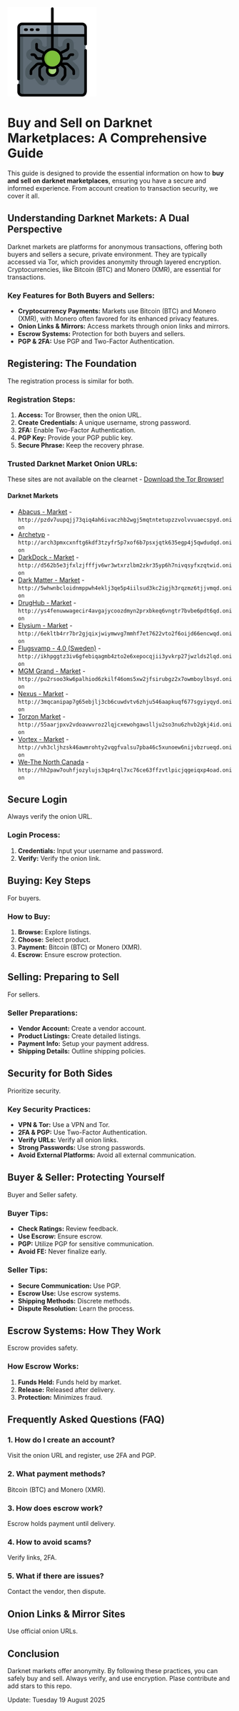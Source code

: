 <img src="/storage/template.webp" width="200">

# Buy and Sell on Darknet Marketplaces: A Comprehensive Guide

This guide is designed to provide the essential information on how to **buy and sell on darknet marketplaces**, ensuring you have a secure and informed experience. From account creation to transaction security, we cover it all.

## Understanding Darknet Markets: A Dual Perspective

Darknet markets are platforms for anonymous transactions, offering both buyers and sellers a secure, private environment.  They are typically accessed via Tor, which provides anonymity through layered encryption.  Cryptocurrencies, like Bitcoin (BTC) and Monero (XMR), are essential for transactions.

### Key Features for Both Buyers and Sellers:

*   **Cryptocurrency Payments:** Markets use Bitcoin (BTC) and Monero (XMR), with Monero often favored for its enhanced privacy features.
*   **Onion Links & Mirrors:** Access markets through onion links and mirrors.
*   **Escrow Systems:** Protection for both buyers and sellers.
*   **PGP & 2FA:** Use PGP and Two-Factor Authentication.

## Registering: The Foundation

The registration process is similar for both.

### Registration Steps:

1.  **Access:** Tor Browser, then the onion URL.
2.  **Create Credentials:** A unique username, strong password.
3.  **2FA:** Enable Two-Factor Authentication.
4.  **PGP Key:** Provide your PGP public key.
5.  **Secure Phrase:** Keep the recovery phrase.

### Trusted Darknet Market Onion URLs:
These sites are not available on the clearnet - [Download the Tor Browser!](https://www.torproject.org/download/)

#### Darknet Markets

*   [Abacus - Market](http://pzdv7uupqjj73qiq4ah6ivaczhb2wgj5mqtntetupzzvolvvuaecspyd.onion) - `http://pzdv7uupqjj73qiq4ah6ivaczhb2wgj5mqtntetupzzvolvvuaecspyd.onion`
*   [Archetyp](@archetyp) - `http://arch3pmxcxnftg6kdf3tzyfr5p7xof6b7psxjqtk635egp4j5qwdudqd.onion`
*   [DarkDock - Market](http://d562b5e3jfxlzjfffjv6wr3wtxrzlbm2zkr35yp6h7nivqsyfxzqtwid.onion) - `http://d562b5e3jfxlzjfffjv6wr3wtxrzlbm2zkr35yp6h7nivqsyfxzqtwid.onion`
*   [Dark Matter - Market](http://5whwnbcloidnmppwh4eklj3qe5p4iilsud3kc2igjh3rqzmz6tjjvmqd.onion) - `http://5whwnbcloidnmppwh4eklj3qe5p4iilsud3kc2igjh3rqzmz6tjjvmqd.onion`
*   [DrugHub - Market](http://ys4fenuwwagecir4avgajycoozdmyn2prxbkeq6vngtr7bvbe6pdt6qd.onion) - `http://ys4fenuwwagecir4avgajycoozdmyn2prxbkeq6vngtr7bvbe6pdt6qd.onion`
*   [Elysium - Market](http://6ekltb4rr7br2gjqixjwiymwvg7mmhf7et7622vto2f6oijd66encwqd.onion) - `http://6ekltb4rr7br2gjqixjwiymwvg7mmhf7et7622vto2f6oijd66encwqd.onion`
*   [Flugsvamp - 4.0 (Sweden)](http://ikhpggtz3iv6gfebiqagmb4zto2e6xepocqjii3yvkrp27jwzlds2lqd.onion) - `http://ikhpggtz3iv6gfebiqagmb4zto2e6xepocqjii3yvkrp27jwzlds2lqd.onion`
*   [MGM Grand - Market](http://pu2rsoo3kw6palhiod6zkilf46oms5xw2jfsirubgz2x7owmboylbsyd.onion) - `http://pu2rsoo3kw6palhiod6zkilf46oms5xw2jfsirubgz2x7owmboylbsyd.onion`
*   [Nexus - Market](http://3mqcanipap7g65ebjlj3cb6cuwdvtv6zhju546aapkuqf677sgyiyqyd.onion) - `http://3mqcanipap7g65ebjlj3cb6cuwdvtv6zhju546aapkuqf677sgyiyqyd.onion`
*   [Torzon Market](http://55aarjpxv2vdoavwvroz2lqjcxewohgawsllju2so3nu6zhvb2gkj4id.onion) - `http://55aarjpxv2vdoavwvroz2lqjcxewohgawsllju2so3nu6zhvb2gkj4id.onion`
*   [Vortex - Market](http://vh3cljhzsk46awmrohty2vqgfvalsu7pba46c5xunoew6nijvbzrueqd.onion) - `http://vh3cljhzsk46awmrohty2vqgfvalsu7pba46c5xunoew6nijvbzrueqd.onion`
*   [We-The North Canada](http://hh2paw7ouhfjozylujs3qp4rql7xc76ce63ffzvtlpicjqgeiqxp4oad.onion) - `http://hh2paw7ouhfjozylujs3qp4rql7xc76ce63ffzvtlpicjqgeiqxp4oad.onion`

##  Secure Login

Always verify the onion URL.

### Login Process:

1.  **Credentials:** Input your username and password.
2.  **Verify:** Verify the onion link.

## Buying: Key Steps

For buyers.

###  How to Buy:

1.  **Browse:** Explore listings.
2.  **Choose:** Select product.
3.  **Payment:** Bitcoin (BTC) or Monero (XMR).
4.  **Escrow:**  Ensure escrow protection.

## Selling: Preparing to Sell

For sellers.

### Seller Preparations:

*   **Vendor Account:** Create a vendor account.
*   **Product Listings:** Create detailed listings.
*   **Payment Info:** Setup your payment address.
*   **Shipping Details:** Outline shipping policies.

## Security for Both Sides

Prioritize security.

### Key Security Practices:

*   **VPN & Tor:** Use a VPN and Tor.
*   **2FA & PGP:** Use Two-Factor Authentication.
*   **Verify URLs:** Verify all onion links.
*   **Strong Passwords:** Use strong passwords.
*   **Avoid External Platforms:** Avoid all external communication.

## Buyer & Seller: Protecting Yourself

Buyer and Seller safety.

### Buyer Tips:

*   **Check Ratings:** Review feedback.
*   **Use Escrow:**  Ensure escrow.
*   **PGP:** Utilize PGP for sensitive communication.
*   **Avoid FE:** Never finalize early.

### Seller Tips:

*   **Secure Communication:** Use PGP.
*   **Escrow Use:**  Use escrow systems.
*   **Shipping Methods:** Discrete methods.
*   **Dispute Resolution:** Learn the process.

## Escrow Systems: How They Work

Escrow provides safety.

### How Escrow Works:

1.  **Funds Held:** Funds held by market.
2.  **Release:** Released after delivery.
3.  **Protection:** Minimizes fraud.

## Frequently Asked Questions (FAQ)

### 1. How do I create an account?

Visit the onion URL and register, use 2FA and PGP.

### 2. What payment methods?

Bitcoin (BTC) and Monero (XMR).

### 3. How does escrow work?

Escrow holds payment until delivery.

### 4. How to avoid scams?

Verify links, 2FA.

### 5. What if there are issues?

Contact the vendor, then dispute.

## Onion Links & Mirror Sites

Use official onion URLs.

## Conclusion

Darknet markets offer anonymity. By following these practices, you can safely buy and sell. Always verify, and use encryption.
Plase contribute and add stars to this repo.

































Update:  Tuesday 19 August 2025